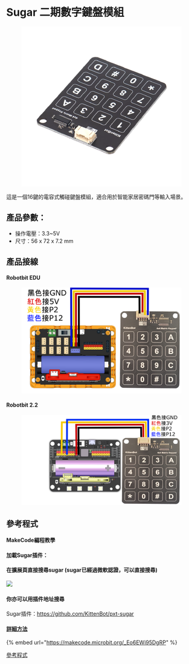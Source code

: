 # Sugar 二期數字鍵盤模組

<figure><img src="../../.gitbook/assets/image (1) (1) (1) (1) (1) (1) (1) (1) (1).png" alt=""><figcaption></figcaption></figure>

這是一個16鍵的電容式觸碰鍵盤模組，適合用於智能家居密碼門等輸入場景。

## 產品參數：

* 操作電壓：3.3\~5V
* 尺寸：56 x 72 x 7.2 mm

## 產品接線

#### Robotbit EDU

<figure><img src="../../.gitbook/assets/numpad_wiring_edu.png" alt=""><figcaption></figcaption></figure>

#### Robotbit 2.2

<figure><img src="../../.gitbook/assets/numpad_wiring_2.2.png" alt=""><figcaption></figcaption></figure>

## 參考程式

#### MakeCode編程教學

#### 加載Sugar插件：

#### 在擴展頁直接搜尋sugar (sugar已經過微軟認證，可以直接搜尋)

![](https://kittenbothk.readthedocs.io/en/latest/_images/sugar_search.gif)

#### 你亦可以用插件地址搜尋

Sugar插件：https://github.com/KittenBot/pxt-sugar

#### [詳細方法](../../programmingplatforms/makecode/kittenbotandmakecode.md)

{% embed url="https://makecode.microbit.org/_Eo6EWi95DgRP" %}

[參考程式](https://makecode.microbit.org/_AE3Hc2VWP30J)

